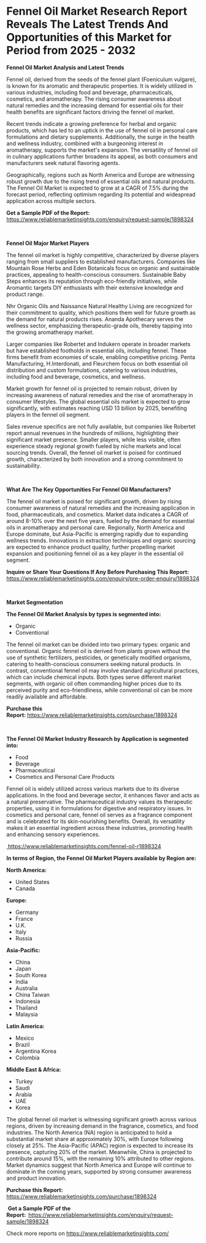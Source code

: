 <p><h1>Fennel Oil Market Research Report Reveals The Latest Trends And Opportunities of this Market for Period from 2025 - 2032</h1></p><p><strong>Fennel Oil Market Analysis and Latest Trends</strong></p>
<p><p>Fennel oil, derived from the seeds of the fennel plant (Foeniculum vulgare), is known for its aromatic and therapeutic properties. It is widely utilized in various industries, including food and beverage, pharmaceuticals, cosmetics, and aromatherapy. The rising consumer awareness about natural remedies and the increasing demand for essential oils for their health benefits are significant factors driving the fennel oil market.</p><p>Recent trends indicate a growing preference for herbal and organic products, which has led to an uptick in the use of fennel oil in personal care formulations and dietary supplements. Additionally, the surge in the health and wellness industry, combined with a burgeoning interest in aromatherapy, supports the market's expansion. The versatility of fennel oil in culinary applications further broadens its appeal, as both consumers and manufacturers seek natural flavoring agents.</p><p>Geographically, regions such as North America and Europe are witnessing robust growth due to the rising trend of essential oils and natural products. The Fennel Oil Market is expected to grow at a CAGR of 7.5% during the forecast period, reflecting optimism regarding its potential and widespread application across multiple sectors.</p></p>
<p><strong>Get a Sample PDF of the Report:&nbsp;</strong> <a href="https://www.reliablemarketinsights.com/enquiry/request-sample/1898324?utm_campaign=2951&utm_medium=2&utm_source=Github&utm_content=ia&utm_term=31032025&utm_id=fennel-oil">https://www.reliablemarketinsights.com/enquiry/request-sample/1898324</a></p>
<p>&nbsp;</p>
<p><strong>Fennel Oil Major Market Players</strong></p>
<p><p>The fennel oil market is highly competitive, characterized by diverse players ranging from small suppliers to established manufacturers. Companies like Mountain Rose Herbs and Eden Botanicals focus on organic and sustainable practices, appealing to health-conscious consumers. Sustainable Baby Steps enhances its reputation through eco-friendly initiatives, while Aromantic targets DIY enthusiasts with their extensive knowledge and product range.</p><p>Nhr Organic Oils and Naissance Natural Healthy Living are recognized for their commitment to quality, which positions them well for future growth as the demand for natural products rises. Ananda Apothecary serves the wellness sector, emphasizing therapeutic-grade oils, thereby tapping into the growing aromatherapy market.</p><p>Larger companies like Robertet and Indukern operate in broader markets but have established footholds in essential oils, including fennel. These firms benefit from economies of scale, enabling competitive pricing. Penta Manufacturing, H.Interdonati, and Fleurchem focus on both essential oil distribution and custom formulations, catering to various industries, including food and beverage, cosmetics, and wellness.</p><p>Market growth for fennel oil is projected to remain robust, driven by increasing awareness of natural remedies and the rise of aromatherapy in consumer lifestyles. The global essential oils market is expected to grow significantly, with estimates reaching USD 13 billion by 2025, benefiting players in the fennel oil segment.</p><p>Sales revenue specifics are not fully available, but companies like Robertet report annual revenues in the hundreds of millions, highlighting their significant market presence. Smaller players, while less visible, often experience steady regional growth fueled by niche markets and local sourcing trends. Overall, the fennel oil market is poised for continued growth, characterized by both innovation and a strong commitment to sustainability.</p></p>
<p>&nbsp;</p>
<p><strong>What Are The Key Opportunities For Fennel Oil Manufacturers?</strong></p>
<p><p>The fennel oil market is poised for significant growth, driven by rising consumer awareness of natural remedies and the increasing application in food, pharmaceuticals, and cosmetics. Market data indicates a CAGR of around 8-10% over the next five years, fueled by the demand for essential oils in aromatherapy and personal care. Regionally, North America and Europe dominate, but Asia-Pacific is emerging rapidly due to expanding wellness trends. Innovations in extraction techniques and organic sourcing are expected to enhance product quality, further propelling market expansion and positioning fennel oil as a key player in the essential oil segment.</p></p>
<p><strong>Inquire or Share Your Questions If Any Before Purchasing This Report:</strong> <a href="https://www.reliablemarketinsights.com/enquiry/pre-order-enquiry/1898324?utm_campaign=2951&utm_medium=2&utm_source=Github&utm_content=ia&utm_term=31032025&utm_id=fennel-oil">https://www.reliablemarketinsights.com/enquiry/pre-order-enquiry/1898324</a></p>
<p>&nbsp;</p>
<p><strong>Market Segmentation</strong></p>
<p><strong>The Fennel Oil Market Analysis by types is segmented into:</strong></p>
<p><ul><li>Organic</li><li>Conventional</li></ul></p>
<p><p>The fennel oil market can be divided into two primary types: organic and conventional. Organic fennel oil is derived from plants grown without the use of synthetic fertilizers, pesticides, or genetically modified organisms, catering to health-conscious consumers seeking natural products. In contrast, conventional fennel oil may involve standard agricultural practices, which can include chemical inputs. Both types serve different market segments, with organic oil often commanding higher prices due to its perceived purity and eco-friendliness, while conventional oil can be more readily available and affordable.</p></p>
<p><strong>Purchase this Report:&nbsp;</strong><a href="https://www.reliablemarketinsights.com/purchase/1898324?utm_campaign=2951&utm_medium=2&utm_source=Github&utm_content=ia&utm_term=31032025&utm_id=fennel-oil">https://www.reliablemarketinsights.com/purchase/1898324</a></p>
<p>&nbsp;</p>
<p><strong>The Fennel Oil Market Industry Research by Application is segmented into:</strong></p>
<p><ul><li>Food</li><li>Beverage</li><li>Pharmaceutical</li><li>Cosmetics and Personal Care Products</li></ul></p>
<p><p>Fennel oil is widely utilized across various markets due to its diverse applications. In the food and beverage sector, it enhances flavor and acts as a natural preservative. The pharmaceutical industry values its therapeutic properties, using it in formulations for digestive and respiratory issues. In cosmetics and personal care, fennel oil serves as a fragrance component and is celebrated for its skin-nourishing benefits. Overall, its versatility makes it an essential ingredient across these industries, promoting health and enhancing sensory experiences.</p></p>
<p><a href="https://www.reliablemarketinsights.com/fennel-oil-r1898324?utm_campaign=2951&utm_medium=2&utm_source=Github&utm_content=ia&utm_term=31032025&utm_id=fennel-oil">&nbsp;https://www.reliablemarketinsights.com/fennel-oil-r1898324</a></p>
<p><strong>In terms of Region, the Fennel Oil Market Players available by Region are:</strong></p>
<p>
    <p> <strong> North America: </strong>
        <ul>
            <li>United States</li>
            <li>Canada</li>
        </ul>
        </p> 
    <p> <strong> Europe: </strong>
        <ul>
            <li>Germany</li>
            <li>France</li>
            <li>U.K.</li>
            <li>Italy</li>
            <li>Russia</li>
        </ul>
        </p> 
    <p> <strong> Asia-Pacific: </strong>
        <ul>
            <li>China</li>
            <li>Japan</li>
            <li>South Korea</li>
            <li>India</li>
            <li>Australia</li>
            <li>China Taiwan</li>
            <li>Indonesia</li>
            <li>Thailand</li>
            <li>Malaysia</li>
        </ul>
        </p> 
    <p> <strong> Latin America: </strong>
        <ul>
            <li>Mexico</li>
            <li>Brazil</li>
            <li>Argentina Korea</li>
            <li>Colombia</li>
        </ul>
        </p> 
    <p> <strong> Middle East & Africa: </strong>
        <ul>
            <li>Turkey</li>
            <li>Saudi</li>
            <li>Arabia</li>
            <li>UAE</li>
            <li>Korea</li>
        </ul>
    </p>
    </p>
<p><p>The global fennel oil market is witnessing significant growth across various regions, driven by increasing demand in the fragrance, cosmetics, and food industries. The North America (NA) region is anticipated to hold a substantial market share at approximately 30%, with Europe following closely at 25%. The Asia-Pacific (APAC) region is expected to increase its presence, capturing 20% of the market. Meanwhile, China is projected to contribute around 15%, with the remaining 10% attributed to other regions. Market dynamics suggest that North America and Europe will continue to dominate in the coming years, supported by strong consumer awareness and product innovation.</p></p>
<p><strong>Purchase this Report: </strong><a href="https://www.reliablemarketinsights.com/purchase/1898324?utm_campaign=2951&utm_medium=2&utm_source=Github&utm_content=ia&utm_term=31032025&utm_id=fennel-oil">https://www.reliablemarketinsights.com/purchase/1898324</a></p>
<p>&nbsp;<strong>Get a Sample PDF of the Report:&nbsp;&nbsp;</strong><a href="https://www.reliablemarketinsights.com/enquiry/request-sample/1898324?utm_campaign=2951&utm_medium=2&utm_source=Github&utm_content=ia&utm_term=31032025&utm_id=fennel-oil">https://www.reliablemarketinsights.com/enquiry/request-sample/1898324</a></p>
<p><strong></strong></p>
<p>Check more reports on <a href="https://www.reliablemarketinsights.com/?utm_campaign=2951&utm_medium=2&utm_source=Github&utm_content=ia&utm_term=31032025&utm_id=fennel-oil">https://www.reliablemarketinsights.com/</a></p>